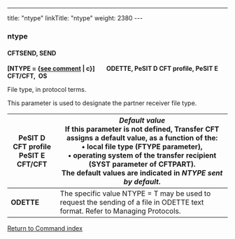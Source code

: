 ---
title: "ntype"
linkTitle: "ntype"
weight: 2380
--- <span id="ntype"></span>

### ntype

#### CFTSEND, SEND

**[NTYPE = {<u>see comment</u> &#124; c}]
       ODETTE,
PeSIT D CFT profile, PeSIT E CFT/CFT,  OS**

File type, in protocol terms.

This parameter is used to designate the partner receiver file type.

| **PeSIT D CFT profile<br /> PeSIT E CFT/CFT** | *Default value*<br/> If this parameter is not defined, Transfer CFT assigns a default value, as a function of the:<br/> • local file type (FTYPE parameter),<br/> • operating system of the transfer recipient (SYST parameter of CFTPART).<br/> The default values are indicated in *NTYPE sent by default*. |
| --- | --- |
| **ODETTE** | The specific value NTYPE = T may be used to request the sending of a file in ODETTE text format. Refer to Managing Protocols. |

[Return to Command index](../../)
